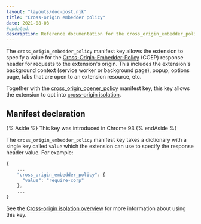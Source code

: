 ```yaml
---
layout: "layouts/doc-post.njk"
title: "Cross-origin embedder policy"
date: 2021-08-03
#updated: 
description: Reference documentation for the cross_origin_embedder_policy property of manifest.json.
---
```


The `cross_origin_embedder_policy` manifest key allows the extension to specify a value for the
[Cross-Origin-Embedder-Policy][mdn-coep]
(COEP) response header for requests to the extension's origin.  This includes the extension's
background context (service worker or background page), popup, options page, tabs that are open to
an extension resource, etc. 

Together with the [cross_origin_opener_policy] manifest key, this key allows the extension to opt
into [cross-origin isolation][coi-overview].


## Manifest declaration 

{% Aside %}
This key was introduced in Chrome 93
{% endAside %}

The `cross_origin_embedder_policy` manifest key takes a dictionary with a single key called `value`
which the extension can use to specify the response header value. For example:


```js
{
    ...
    "cross_origin_embedder_policy": {
      "value": "require-corp"
    },
    ...
}
```

See the [Cross-origin isolation overview][coi-overview] for more
information about using this key.


[coi-overview]: /docs/extensions/mv2/cross-origin-isolation/
[cross_origin_opener_policy]: /docs/extensions/mv2/manifest/cross_origin_opener_policy/
[mdn-coep]: https://developer.mozilla.org/en-US/docs/Web/HTTP/Headers/Cross-Origin-Embedder-Policy
